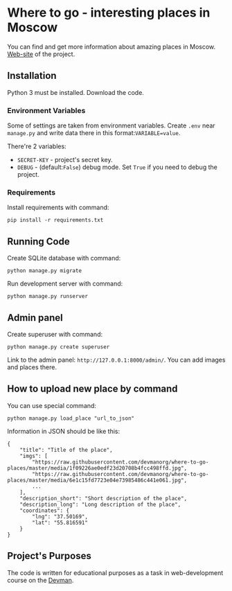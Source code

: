 # Where to go - interesting places in Moscow

You can find and get more information about amazing places in Moscow.
[Web-site](https://mokkofm.pythonanywhere.com/) of the project.

## Installation

Python 3 must be installed. Download the code.

### Environment Variables 

Some of settings are taken from environment variables. Create `.env` near `manage.py` and write data there in this format:`VARIABLE=value`.

There're 2 variables:
- `SECRET-KEY` - project's secret key.
- `DEBUG` - (default:`False`) debug mode. Set `True` if you need to debug the project.

### Requirements

Install requirements with command:
```
pip install -r requirements.txt
```

## Running Code

Create SQLite database with command:
```
python manage.py migrate
```

Run development server with command:
```
python manage.py runserver
```

## Admin panel 

Create superuser with command:
```
python manage.py create superuser
```

Link to the admin panel: `http://127.0.0.1:8000/admin/`. 
You can add images and places there. 

## How to upload new place by command 

You can use special command:
```
python manage.py load_place "url_to_json"
```
Information in JSON should be like this:
```
{
    "title": "Title of the place",
    "imgs": [
        "https://raw.githubusercontent.com/devmanorg/where-to-go-places/master/media/1f09226ae0edf23d20708b4fcc498ffd.jpg",
        "https://raw.githubusercontent.com/devmanorg/where-to-go-places/master/media/6e1c15fd7723e04e73985486c441e061.jpg",
        ...
    ],
    "description_short": "Short description of the place",
    "description_long": "Long description of the place",
    "coordinates": {
        "lng": "37.50169",
        "lat": "55.816591"
    }
}
```

## Project's Purposes

The code is written for educational purposes as a task in web-development course on the [Devman](https://dvmn.org/).
